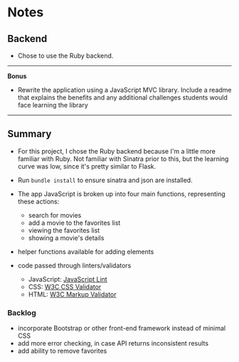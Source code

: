 # Notes

## Backend

- Chose to use the Ruby backend.

---

**Bonus**

- Rewrite the application using a JavaScript MVC library. Include a readme that explains the benefits and any additional challenges students would face learning the library

---

## Summary

- For this project, I chose the Ruby backend because I'm a little more familiar with Ruby. Not familiar with Sinatra prior to this, but the learning curve was low, since it's pretty similar to Flask.

- Run `bundle install` to ensure sinatra and json are installed.

- The app JavaScript is broken up into four main functions, representing these actions:
    * search for movies
    * add a movie to the favorites list
    * viewing the favorites list
    * showing a movie's details

- helper functions available for adding elements

- code passed through linters/validators
    * JavaScript: [JavaScript Lint](http://www.javascriptlint.com/)
    * CSS: [W3C CSS Validator](https://jigsaw.w3.org/css-validator/)
    * HTML: [W3C Markup Validator](http://validator.w3.org/)

### Backlog

- incorporate Bootstrap or other front-end framework instead of minimal CSS
- add more error checking, in case API returns inconsistent results
- add ability to remove favorites